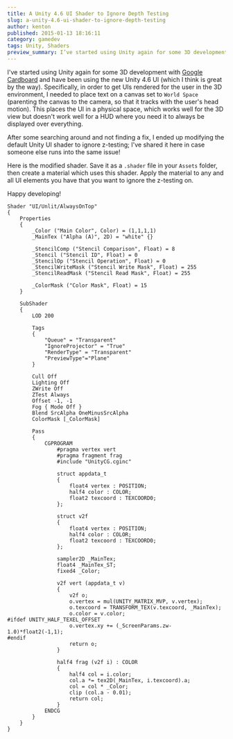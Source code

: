 ```yaml
---
title: A Unity 4.6 UI Shader to Ignore Depth Testing
slug: a-unity-4.6-ui-shader-to-ignore-depth-testing
author: kenton
published: 2015-01-13 18:16:11
category: gamedev
tags: Unity, Shaders
preview_summary: I’ve started using Unity again for some 3D development with Google Cardboard and have been using the new Unity 4.6 UI (which I think is great by the way). Specifically, in order to get UIs rendered for the user in the 3D environment, I needed to place text on a canvas set to World Space (parenting the canvas to the camera, so that it tracks with the user’s head motion). This places the UI in a physical space, which works well for the 3D view but doesn’t work well for a HUD where you need it to always be displayed over everything.
---
```


I've started using Unity again for some 3D development with [Google Cardboard](https://www.google.com/get/cardboard/) and have been using the new Unity 4.6 UI (which I think is great by the way). Specifically, in order to get UIs rendered for the user in the 3D environment, I needed to place text on a canvas set to `World Space` (parenting the canvas to the camera, so that it tracks with the user's head motion). This places the UI in a physical space, which works well for the 3D view but doesn't work well for a HUD where you need it to always be displayed over everything.

After some searching around and not finding a fix, I ended up modifying the default Unity UI shader to ignore z-testing; I've shared it here in case someone else runs into the same issue!

Here is the modified shader. Save it as a `.shader` file in your `Assets` folder, then create a material which uses this shader. Apply the material to any and all UI elements you have that you want to ignore the z-testing on.

Happy developing!

```shader
Shader "UI/Unlit/AlwaysOnTop"
{
    Properties
    {
        _Color ("Main Color", Color) = (1,1,1,1)
        _MainTex ("Alpha (A)", 2D) = "white" {}
        
        _StencilComp ("Stencil Comparison", Float) = 8
        _Stencil ("Stencil ID", Float) = 0
        _StencilOp ("Stencil Operation", Float) = 0
        _StencilWriteMask ("Stencil Write Mask", Float) = 255
        _StencilReadMask ("Stencil Read Mask", Float) = 255

        _ColorMask ("Color Mask", Float) = 15
    }

    SubShader
    {
        LOD 200

        Tags
        {
            "Queue" = "Transparent"
            "IgnoreProjector" = "True"
            "RenderType" = "Transparent"
            "PreviewType"="Plane"
        }

        Cull Off
        Lighting Off
        ZWrite Off
        ZTest Always
        Offset -1, -1
        Fog { Mode Off }
        Blend SrcAlpha OneMinusSrcAlpha
        ColorMask [_ColorMask]

        Pass
        {
            CGPROGRAM
                #pragma vertex vert
                #pragma fragment frag
                #include "UnityCG.cginc"

                struct appdata_t
                {
                    float4 vertex : POSITION;
                    half4 color : COLOR;
                    float2 texcoord : TEXCOORD0;
                };

                struct v2f
                {
                    float4 vertex : POSITION;
                    half4 color : COLOR;
                    float2 texcoord : TEXCOORD0;
                };

                sampler2D _MainTex;
                float4 _MainTex_ST;
                fixed4 _Color;

                v2f vert (appdata_t v)
                {
                    v2f o;
                    o.vertex = mul(UNITY_MATRIX_MVP, v.vertex);
                    o.texcoord = TRANSFORM_TEX(v.texcoord, _MainTex);
                    o.color = v.color;
#ifdef UNITY_HALF_TEXEL_OFFSET
                    o.vertex.xy += (_ScreenParams.zw-1.0)*float2(-1,1);
#endif
                    return o;
                }

                half4 frag (v2f i) : COLOR
                {
                    half4 col = i.color;
                    col.a *= tex2D(_MainTex, i.texcoord).a;
                    col = col * _Color;
                    clip (col.a - 0.01);
                    return col;
                }
            ENDCG
        }
    }
}
```